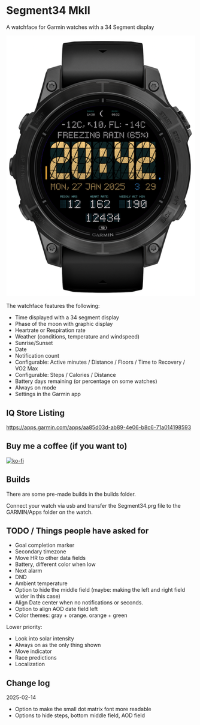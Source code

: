 # Segment34 MkII
A watchface for Garmin watches with a 34 Segment display

![Screenshot of the watchface](screenshot.png "Screenshot")

The watchface features the following:

- Time displayed with a 34 segment display
- Phase of the moon with graphic display
- Heartrate or Respiration rate
- Weather (conditions, temperature and windspeed)
- Sunrise/Sunset
- Date
- Notification count
- Configurable: Active minutes / Distance / Floors / Time to Recovery / VO2 Max
- Configurable: Steps / Calories / Distance
- Battery days remaining (or percentage on some watches)
- Always on mode
- Settings in the Garmin app

## IQ Store Listing
https://apps.garmin.com/apps/aa85d03d-ab89-4e06-b8c6-71a014198593

## Buy me a coffee (if you want to)
[![ko-fi](https://ko-fi.com/img/githubbutton_sm.svg)](https://ko-fi.com/M4M51A1RGV)

## Builds
 There are some pre-made builds in the builds folder.

 Connect your watch via usb and transfer the Segment34.prg file to the GARMIN/Apps folder on the watch. 

 ## TODO / Things people have asked for
- Goal completion marker
- Secondary timezone
- Move HR to other data fields
- Battery, different color when low
- Next alarm
- DND
- Ambient temperature
- Option to hide the middle field (maybe: making the left and right field wider in this case)
- Align Date center when no notifications or seconds.
- Option to align AOD date field left
- Color themes: gray + orange. orange + green

Lower priority:
- Look into solar intensity
- Always on as the only thing shown
- Move indicator
- Race predictions
- Localization


## Change log
2025-02-14
- Option to make the small dot matrix font more readable
- Options to hide steps, bottom middle field, AOD field
